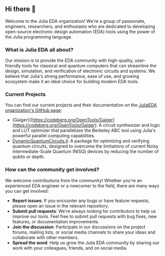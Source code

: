 ## Hi there 👋

Welcome to the Julia EDA organization! We're a group of passionate, engineers, researchers, and enthusiasts who are dedicated to developing open-source electronic design automation (EDA) tools using the power of the Julia programming language.

### What is Julia EDA all about?

Our mission is to provide the EDA community with high-quality, user-friendly tools for classical and quantum computers that can streamline the design, simulation, and verification of electronic circuits and systems. We believe that Julia's strong performance, ease of use, and growing ecosystem make it an ideal choice for building modern EDA tools.

### Current Projects
You can find our current projects and their documentation on the [JuliaEDA organization's GitHub page](https://github.com/JuliaEDA):

- [Gaiger]([https://codeberg.org/OpenTools/Gaiger](https://codeberg.org/OpenTools/Gaiger): A circuit synthesizer and logic and LUT optimizer that parallelizes the Berkeley ABC tool using Julia's powerful parallel computing capabilities.
- [DynamicQuantumCircuits.jl](https://github.com/JuliaEDA/DynamicQuantumCircuits.jl): A package for optimizing and verifying quantum circuits, designed to overcome the limitations of current Noisy Intermediate-Scale Quantum (NISQ) devices by reducing the number of qubits or depth.

### How can the community get involved?

We welcome contributions from the community! Whether you're an experienced EDA engineer or a newcomer to the field, there are many ways you can get involved:

- **Report issues**: If you encounter any bugs or have feature requests, please open an issue in the relevant repository.
- **Submit pull requests**: We're always looking for contributors to help us improve our tools. Feel free to submit pull requests with bug fixes, new features, or documentation improvements.
- **Join the discussion**: Participate in our discussions on the project forums, mailing lists, or social media channels to share your ideas and collaborate with other members.
- **Spread the word**: Help us grow the Julia EDA community by sharing our work with your colleagues, friends, and on social media.

